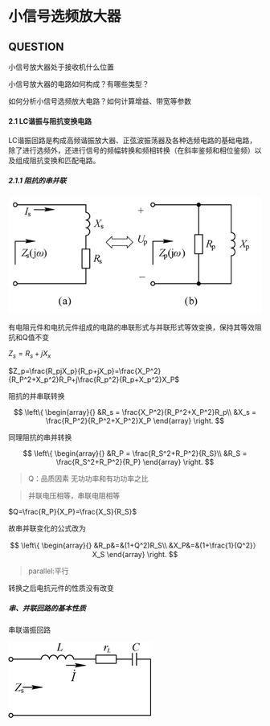 # 小信号选频放大器

## QUESTION

小信号放大器处于接收机什么位置

小信号放大器的电路如何构成？有哪些类型？

如何分析小信号选频放大电路？如何计算增益、带宽等参数

#### 2.1 LC谐振与阻抗变换电路

LC谐振回路是构成高频谐振放大器、正弦波振荡器及各种选频电路的基础电路，除了进行选频外，还进行信号的频幅转换和频相转换（在斜率鉴频和相位鉴频）以及组成阻抗变换和匹配电路。

##### 2.1.1 阻抗的串并联

![](image/chapter1/1638598576435.png)

有电阻元件和电抗元件组成的电路的串联形式与并联形式等效变换，保持其等效阻抗和Q值不变

$Z_s = R_s+jX_x$

$Z_p=\frac{R_pjX_p}{R_p+jX_p}=\frac{X_P^2}{R_P^2+X_p^2}R_P+j\frac{R_p^2}{R_p+X_p^2}X_P$

阻抗的并串联转换

$$
\left\{
\begin{array}{}
&R_s = \frac{X_P^2}{R_P^2+X_P^2}R_p\\
&X_s = \frac{R_P^2}{R_P^2+X_P^2}X_P
\end{array} \right.
$$

同理阻抗的串并转换

$$
\left\{
\begin{array}{}
&R_P = \frac{R_S^2+R_P^2}{R_S}\\
&R_S = \frac{R_S^2+R_P^2}{R_P}
\end{array}
\right.
$$

> Q：品质因素 无功功率和有功功率之比

> 并联电压相等，串联电阻相等

$Q=\frac{R_P}{X_P}=\frac{X_S}{R_S}$

故串并联变化的公式改为

$$
\left\{
\begin{array}{}
&R_p&=&(1+Q^2)R_S\\
&X_P&=&(1+\frac{1}{Q^2}）X_S
\end{array}
\right.
$$

> parallel:平行

转换之后电抗元件的性质没有改变

##### 串、并联回路的基本性质

串联谐振回路

![](image/chapter1/1638606371138.png)
